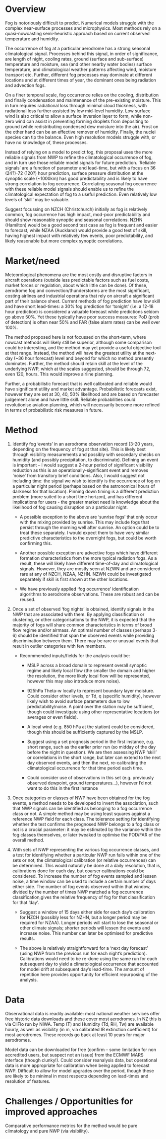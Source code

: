 # Overview

Fog is notoriously difficult to predict.  Numerical models struggle with the complex near-surface processes and microphysics.
Most methods rely on a quasi-nowcasting semi-heuristic approach based on current observed temperature and humidity.

The occurrence of fog at a particular aerodrome has a strong seasonal climatological signal. Processes behind this signal, in order of significance, are length of night, cooling rates, ground (surface and sub-surface) temperature and moisture, sea (and other nearby water bodies) surface temperature, and climatological weather patterns affecting wind, moisture transport etc.  Further, different fog processes may dominate at different locations and at different times of year, the dominant ones being radiation and advection fogs.

On a finer temporal scale, fog occurrence relies on the cooling, distribution and finally condensation and maintenance of the pre-existing moisture.  This in turn requires radiational loss through minimal cloud thickness, with radiational loss further assisted by low mid-level humidity.  Low surface wind is also critical to allow a surface inversion layer to form, while non-zero wind can assist in preventing forming droplets from depositing to ground (while redistributing condensed dew moisture  into the air).  Frost on the other hand can be an effective remover of humidity.  Finally, the nuclei species can tip the balance.  Even high resolution models struggle with, or have no knowledge of,  these processes.

Instead of relying on a model to predict fog, this proposal uses the more reliable signals from NWP to refine the climatological occurrence of fog, and in turn use those reliable model signals for future prediction.  ‘Reliable signals’ are a function of parameter and lead-time, but with a focus on 36 (24?)-72 (120?) hour prediction, surface pressure distribution at the synoptic scale (~1000km) has good predictability and is likely to have strong correlation to fog occurrence.  Correlating seasonal fog occurrence with these reliable model signals should enable us to refine the climatological expectation of fog to a useful prediction. Even relatively low levels of ‘skill’ may be valuable.

Suggest focussing on NZCH (Christchurch) initially as fog is relatively common, fog occurrence has high impact, mod-poor predictability and should show reasonable synoptic and seasonal correlations.  NZHN (Hamilton) would be a good second test case as fog is frequent and easier to forecast, while NZAA (Auckland) would provide a good test of skill, having highest impact with relatively few events, poor predictability, and likely reasonable but more complex synoptic correlations.

# Market/need

Meteorological phenomena are the most costly and disruptive factors in aircraft operations (outside less predictable factors such as fuel costs, market forces or regulation, about which little can be done).  Of these, aerodrome fog and convection/thunderstorms are the most significant, costing airlines and industrial operations that rely on aircraft a significant part of their balance sheet.  Current methods of fog prediction have low skill and have short lead-times: a 30% fog prediction for ‘tonight’ (i.e. a 12-18 hour prediction) is considered a valuable forecast while predictions seldom go above 50%.  Yet these typically have poor success measures: PoD (prob of detection) is often near 50% and FAR (false alarm rates) can be well over 100%.

The method proposed here is not focussed on the short-term, where nowcast methods will likely still be superior, although some comparison could be interesting, and the method may yet provide a useful objective tool at that range.  Instead, the method will have the greatest utility at the next-day (~36 hour forecast) level and beyond for which no method presently dominates.  Further, the method should retain skill at the level of the underlying NWP, which at the scales suggested, should be through 72, even 120, hours.  This would improve airline planning.

Further, a probabilistic forecast that is well calibrated and reliable would have significant utility and market advantage.  Probabilistic forecasts exist, however they are set at 30, 40, 50% likelihood and are based on forecaster judgement alone and have little skill.  Reliable probabilities could revolutionise aviation planning, which will necessarily become more refined in terms of probabilistic risk measures in future.

# Method

1. Identify fog ‘events’ in an aerodrome observation record (3-20 years, depending on the frequency of fog at that site).  This is likely best through visibility measurements and possibly with secondary checks on humidity (and possibly precipitation, to discriminate).  Defining an event is important – I would suggest a 2-hour period of significant visibility reduction as this is an operationally-significant event and removes ‘noise’ from transitory brief conditions.  Also, I would suggest not including time: the signal we wish to identify is the occurrence of fog on a particular night period (perhaps based on the astronomical hours of darkness for that location).  Pinning down timing is a different prediction problem (more suited to a short time horizon), and has different implications for users - the greater market need is knowledge about the likelihood of fog causing disruption on a particular night.

    - A possible exception to the above are ‘sunrise fogs’ that only occur with the mixing provided by sunrise.  This may include fogs that persist through the morning well after sunrise.  An option could be to treat these separately.  I would expect them to have very similar predictive characteristics to the overnight fogs, but could be worth confirming this.

    - Another possible exception are advective fogs which have different formation characteristics from the more typical radiation fogs.  As a result, these will likely have different time-of-day and climatological signals.  However, they are mostly seen at NZWN and are considered rare at any of NZCH, NZAA, NZHN.  NZWN could be investigated separately if skill is first shown at the other locations.

    - We have previously applied ‘fog occurrence’ identification algorithms to aerodrome observations. These are robust and can be reused.

2. Once a set of observed ‘fog nights’ is obtained, identify signals in the NWP that are associated with them.  By applying classification or clustering, or other categorisations to the NWP,  it is expected that the majority of fogs will share common characteristics in terms of broad flow regime and/or airmass.  An optimal number of classes (perhaps 3-6) should be identified that span the observed events while providing discrimination between them.  There may be rare or unusual events that result in outlier categories with few members.

    - Recommended inputs/fields for the analysis  could be:

        * MSLP across a broad domain to represent overall synoptic regime and likely local flow (the smaller the domain and higher the resolution, the more likely local flow will be represented, however this may also introduce more noise).

        * 925hPa Theta-w locally to represent boundary layer moisture.  Could consider other levels, or Td, q (specific humidity), however likely wish to avoid surface parameters due to low predictability/noise.  A  point over the station may be sufficient, though could investigate using other representative locations (or averages or even fields).

        * A local wind (e.g. 850 hPa at the station)  could be considered, though this should be sufficiently captured by the MSLP.

        * Suggest using a set prognosis period in the first instance, e.g. short range, such as the earlier prior run (so midday of the day before the night in question).  We are then assessing NWP ‘skill’ or correlations in the short range, but later can extend to the next day observed events, and then the next, re-calibrating the climatological occurrence for that time period each time.

        * Could consider use of observations in this set (e.g. previously observed dewpoint, ground temperatures…), however I’d not want to do this in the first instance

3. Once categories or classes of NWP have been obtained for the fog events, a method needs to be developed to invert the association, such that NWP signals can be identified as belonging to a fog occurrence class or not.  A simple method may be using least squares against a reference NWP field for each class.  The tolerance setting for identifying whether the test confirms the prognosed NWP belongs to a fog class or not is a crucial parameter: it may be estimated by the variance within the fog classes themselves, or later tweaked to optimise the POD/FAR of the overall method.

4. With sets of NWP representing the various fog occurrence classes, and a test for identifying whether a particular NWP run falls within one of the sets or not, the climatological calibration (or relative occurrences) can be determined.   This would naturally be done at a daily resolution, that is, calibrations done for each day, but coarser calibrations could be considered.  To increase the number of fog events sampled and lessen noise, a time window can be used to include a certain number of days either side.  The number of fog events observed within that window, divided by the number of times NWP matched a fog occurrence classification,gives the relative frequency of fog for that classification for that ‘day’.

    - Suggest a window of 15 days either side for each day’s calibration for NZCH (possibly less for NZHN, but a longer period may be required for NZAA).  Longer periods will start to lose the seasonal or other climate signals; shorter periods will lessen the events and increase noise.  This number can later be optimised for predictive results.

    - The above is relatively straightforward for a ‘next day forecast’ (using NWP from the previous run for each night’s prediction).  Calibrations would need to be re-done using the same run for each subsequent day to yield a climatological occurrence that accounted for model drift at subsequent day’s lead-time.  The amount of repetition here provides opportunity for efficient repurposing of the analysis.

# Data

Observational data is readily available: most national weather services offer free historic data downloads and these cover most aerodromes.  In NZ this is via CliFlo run by NIWA.  Temp (T) and Humidity (Td, RH, Tw) are available hourly, as well as visibility (in m, via calibrated IR extinction coefficient) for most aerodromes.  These records go back at least 10 years for major aerodromes.

Model data can be downloaded for free (confirm – some limitation for non accredited users, but suspect not an issue) from the ECMWF MARS interface (though clunky!).  Could consider reanalysis data, but operational data is more appropriate for calibration when being applied to forecast NWP.  Difficult to allow for model upgrades over the period, though these are likely to be minimal in most respects depending on lead-times and resolution of features.
# Challenges / Opportunities for improved approaches

Comparative performance metrics for the method would be pure climatology and pure NWP (via visibility).
